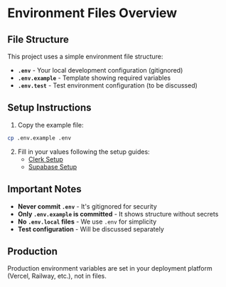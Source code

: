# Environment Files Overview

## File Structure

This project uses a simple environment file structure:

- **`.env`** - Your local development configuration (gitignored)
- **`.env.example`** - Template showing required variables
- **`.env.test`** - Test environment configuration (to be discussed)

## Setup Instructions

1. Copy the example file:
```bash
cp .env.example .env
```

2. Fill in your values following the setup guides:
   - [Clerk Setup](./clerk.md)
   - [Supabase Setup](./supabase.md)

## Important Notes

- **Never commit `.env`** - It's gitignored for security
- **Only `.env.example` is committed** - It shows structure without secrets
- **No `.env.local` files** - We use `.env` for simplicity
- **Test configuration** - Will be discussed separately

## Production

Production environment variables are set in your deployment platform (Vercel, Railway, etc.), not in files.